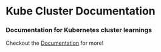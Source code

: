 # Kube Cluster Documentation

### Documentation for Kubernetes cluster learnings

Checkout the [Documentation](https://fairbanks-io.github.io/kube-cluster/) for more!